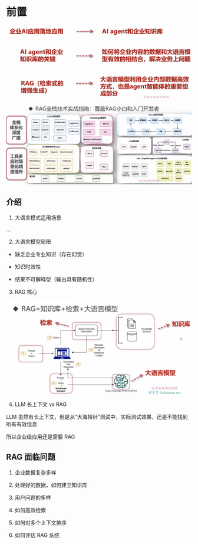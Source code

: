 # 前置

![1](./images/20250614-221821.jpeg)

![2](./images/20250614-222146.jpeg)

## 介绍

1. 大语言模式适用场景

...

2. 大语言模型局限

- 缺乏企业专业知识（存在幻觉）

- 知识时效性

- 结果不可解释型（输出具有随机性）

3. RAG 核心

![2](./images/20250615-134637.jpeg)

4. LLM 长上下文 vs RAG

LLM 虽然有长上下文，但是从“大海捞针”测试中，实际测试效果，还是不能找到所有有效信息

所以企业级应用还是需要 RAG

## RAG 面临问题

1. 企业数据复杂多样

2. 处理好的数据，如何建立知识库

3. 用户问题的多样

4. 如何高效检索

5. 如何对多个上下文排序

6. 如何评估 RAG 系统
